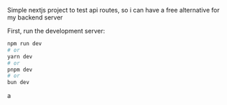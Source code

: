 Simple nextjs project to test api routes, so i can have a free alternative for my backend server

First, run the development server:

```bash
npm run dev
# or
yarn dev
# or
pnpm dev
# or
bun dev
```

a
